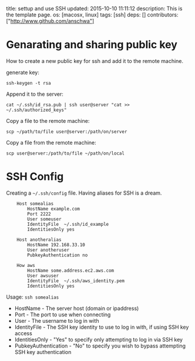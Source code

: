 title: settup and use SSH
updated: 2015-10-10 11:11:12
description: This is the template page.
os: [macosx, linux]
tags: [ssh]
deps: []
contributors: ["http://www.github.com/anschwa"] 

# Genarating and sharing public key

How to create a new public key for ssh and add it to the remote machine.

generate key:
```
ssh-keygen -t rsa
```

Append it to the server: 
```
cat ~/.ssh/id_rsa.pub | ssh user@server "cat >> ~/.ssh/authorized_keys"
```

Copy a file to the remote machine:
```
scp ~/path/to/file user@server:/path/on/server
```

Copy a file from the remote machine:
```
scp user@server:/path/to/file ~/path/on/local
```

# SSH Config

Creating a `~/.ssh/config` file. Having aliases for SSH is a dream.
```
    Host somealias
        HostName example.com
        Port 2222
        User someuser
        IdentityFile  ~/.ssh/id_example
        IdentitiesOnly yes

    Host anotheralias
        HostName 192.168.33.10
        User anotheruser
        PubkeyAuthentication no

    How aws
        HostName some.address.ec2.aws.com
        User awsuser
        IdentityFile  ~/.ssh/aws_identity.pem
        IdentitiesOnly yes
```

Usage: `ssh somealias`
        
- HostName - The server host (domain or ipaddress)
- Port - The port to use when connecting
- User - The username to log in with
- IdentityFile - The SSH key identity to use to log in with, if using SSH key access
- IdentitiesOnly - "Yes" to specify only attempting to log in via SSH key
- PubkeyAuthentication - "No" to specify you wish to bypass attempting SSH key authentication
